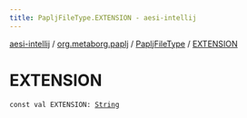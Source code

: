 ```yaml
---
title: PapljFileType.EXTENSION - aesi-intellij
---
```


[aesi-intellij](../../index.html) / [org.metaborg.paplj](../index.html) / [PapljFileType](index.html) / [EXTENSION](.)

# EXTENSION

`const val EXTENSION: `[`String`](https://kotlinlang.org/api/latest/jvm/stdlib/kotlin/-string/index.html)
